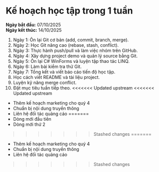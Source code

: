 # Kế hoạch học tập trong 1 tuần

**Ngày bắt đầu:** 07/10/2025  
**Ngày kết thúc:** 14/10/2025  

1. Ngày 1: Ôn lại Git cơ bản (add, commit, branch, merge).  
2. Ngày 2: Học Git nâng cao (rebase, stash, conflict).  
3. Ngày 3: Thực hành push/pull và làm việc nhóm trên GitHub.  
4. Ngày 4: Xây dựng project demo và quản lý source bằng Git.  
5. Ngày 5: Ôn lại C# WinForms và luyện tập thao tác LINQ.  
6. Ngày 6: Làm bài kiểm tra thử Git.  
7. Ngày 7: Tổng kết và viết báo cáo tiến độ học tập.  
8. Học cách viết README và tài liệu project.  
9. Luyện kỹ năng merge conflict.  
10. Đặt mục tiêu tuần tiếp theo.
<<<<<<< Updated upstream
<<<<<<< Updated upstream
+ Thêm kế hoạch marketing cho quý 4
+ Chuẩn bị nội dung truyền thông
+ Liên hệ đối tác quảng cáo
=======
+ Dòng mới đầu tiên 
+ Dòng mới thứ 2
>>>>>>> Stashed changes
=======
+ Thêm kế hoạch marketing cho quý 4
+ Chuẩn bị nội dung truyền thông
+ Liên hệ đối tác quảng cáo
>>>>>>> Stashed changes
